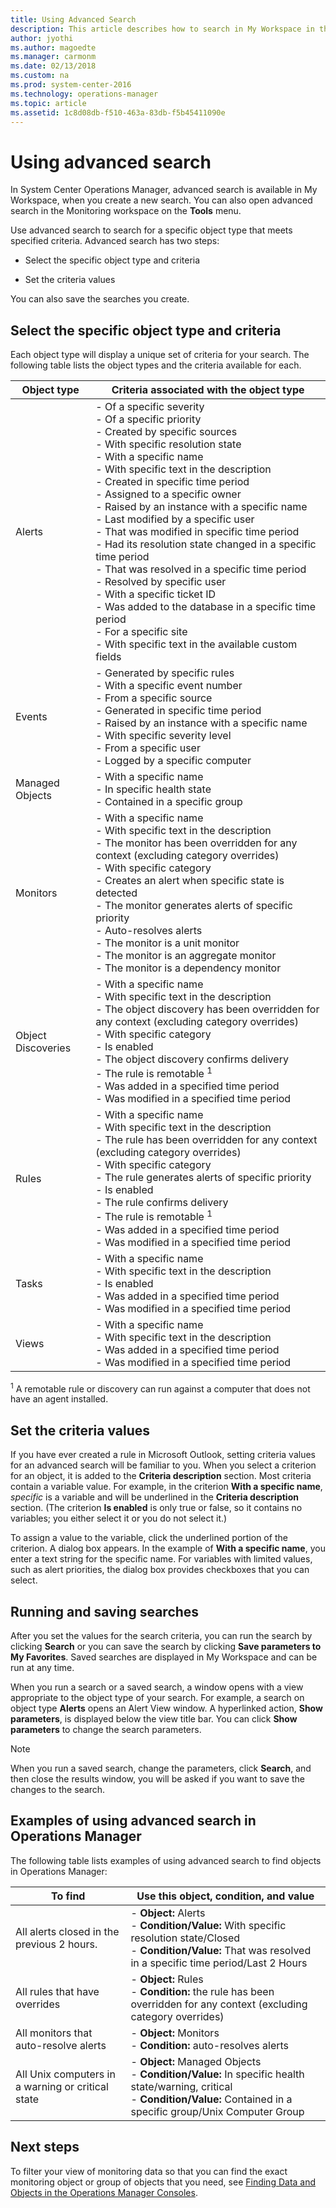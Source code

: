 ```yaml
---
title: Using Advanced Search
description: This article describes how to search in My Workspace in the Operations Manager Operations console to see data based on your specific criteria.  
author: jyothi
ms.author: magoedte
ms.manager: carmonm
ms.date: 02/13/2018
ms.custom: na
ms.prod: system-center-2016
ms.technology: operations-manager
ms.topic: article
ms.assetid: 1c8d08db-f510-463a-83db-f5b45411090e
---
```


# Using advanced search

In System Center Operations Manager, advanced search is available in My Workspace, when you create a new search. You can also open advanced search in the Monitoring workspace on the **Tools** menu.  
  
Use advanced search to search for a specific object type that meets specified criteria. Advanced search has two steps:  
  
-   Select the specific object type and criteria 
  
-   Set the criteria values  
  
You can also save the searches you create.  
  
## Select the specific object type and criteria  

Each object type will display a unique set of criteria for your search. The following table lists the object types and the criteria available for each.  
  
|Object type|Criteria associated with the object type|  
|---------------|--------------------------------------------|  
|Alerts|-   Of a specific severity<br>-   Of a specific priority<br>-   Created by specific sources<br>-   With specific resolution state<br>-   With a specific name<br>-   With specific text in the description<br>-   Created in specific time period<br>-   Assigned to a specific owner<br>-   Raised by an instance with a specific name<br>-   Last modified by a specific user<br>-   That was modified in specific time period<br>-   Had its resolution state changed in a specific time period<br>-   That was resolved in a specific time period<br>-   Resolved by specific user<br>-   With a specific ticket ID<br>-   Was added to the database in a specific time period<br>-   For a specific site<br>-   With specific text in the available custom fields|  
|Events|-   Generated by specific rules<br>-   With a specific event number<br>-   From a specific source<br>-   Generated in specific time period<br>-   Raised by an instance with a specific name<br>-   With specific severity level<br>-   From a specific user<br>-   Logged by a specific computer|  
|Managed Objects|-   With a specific name<br>-   In specific health state<br>-   Contained in a specific group|  
|Monitors|-   With a specific name<br>-   With specific text in the description<br>-   The monitor has been overridden for any context (excluding category overrides)<br>-   With specific category<br>-   Creates an alert when specific state is detected<br>-   The monitor generates alerts of specific priority<br>-   Auto-resolves alerts<br>-   The monitor is a unit monitor<br>-   The monitor is an aggregate monitor<br>-   The monitor is a dependency monitor|  
|Object Discoveries|-   With a specific name<br>-   With specific text in the description<br>-   The object discovery has been overridden for any context (excluding category overrides)<br>-   With specific category<br>-   Is enabled<br>-   The object discovery confirms delivery<br>-   The rule is remotable <sup>1</sup><br>-   Was added in a specified time period<br>-   Was modified in a specified time period|  
|Rules|-   With a specific name<br>-   With specific text in the description<br>-   The rule has been overridden for any context (excluding category overrides)<br>-   With specific category<br>-   The rule generates alerts of specific priority<br>-   Is enabled<br>-   The rule confirms delivery<br>-   The rule is remotable <sup>1</sup><br>-   Was added in a specified time period<br>-   Was modified in a specified time period|  
|Tasks|-   With a specific name<br>-   With specific text in the description<br>-   Is enabled<br>-   Was added in a specified time period<br>-   Was modified in a specified time period|  
|Views|-   With a specific name<br>-   With specific text in the description<br>-   Was added in a specified time period<br>-   Was modified in a specified time period|  
  
<sup>1</sup> A remotable rule or discovery can run against a computer that does not have an agent installed.  
  
## Set the criteria values 
 
If you have ever created a rule in Microsoft Outlook, setting criteria values for an advanced search will be familiar to you. When you select a criterion for an object, it is added to the **Criteria description** section. Most criteria contain a variable value. For example, in the criterion **With a specific name**, *specific* is a variable and will be underlined in the **Criteria description** section. (The criterion **Is enabled** is only true or false, so it contains no variables; you either select it or you do not select it.)  
  
To assign a value to the variable, click the underlined portion of the criterion. A dialog box appears. In the example of **With a specific name**, you enter a text string for the specific name. For variables with limited values, such as alert priorities, the dialog box provides checkboxes that you can select.  
  
## Running and saving searches  

After you set the values for the search criteria, you can run the search by clicking **Search** or you can save the search by clicking **Save parameters to My Favorites**. Saved searches are displayed in My Workspace and can be run at any time.  
  
When you run a search or a saved search, a window opens with a view appropriate to the object type of your search. For example, a search on object type **Alerts** opens an Alert View window. A hyperlinked action, **Show parameters**, is displayed below the view title bar. You can click **Show parameters** to change the search parameters.  
  
> [!NOTE]  
> When you run a saved search, change the parameters, click **Search**, and then close the results window, you will be asked if you want to save the changes to the search.  
  
## Examples of using advanced search in Operations Manager

The following table lists examples of using advanced search to find objects in Operations Manager:  
  
|To find|Use this object, condition, and value|  
|-----------|---------------------------------|  
|All alerts closed in the previous 2 hours.|-   **Object:** Alerts<br>-   **Condition/Value:** With specific resolution state/Closed<br>-   **Condition/Value:** That was resolved in a specific time period/Last 2 Hours|  
|All rules that have overrides|-   **Object:** Rules<br>-   **Condition:** the rule has been overridden for any context (excluding category overrides)|  
|All monitors that auto-resolve alerts|-   **Object:** Monitors<br>-   **Condition:** auto-resolves alerts|  
|All Unix computers in a warning or critical state|-   **Object:** Managed Objects<br>-   **Condition/Value:** In specific health state/warning, critical<br>-   **Condition/Value:** Contained in a specific group/Unix Computer Group|  

  
## Next steps

To filter your view of monitoring data so that you can find the exact monitoring object or group of objects that you need, see [Finding Data and Objects in the Operations Manager Consoles](manage-console-finding-data.md).

  
